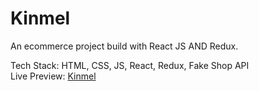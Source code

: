 # Kinmel
An ecommerce project build with React JS AND Redux.

Tech Stack: HTML, CSS, JS, React, Redux, Fake Shop API <br/>
Live Preview: <a href="https://kinmel/netlify.app">Kinmel</a>

